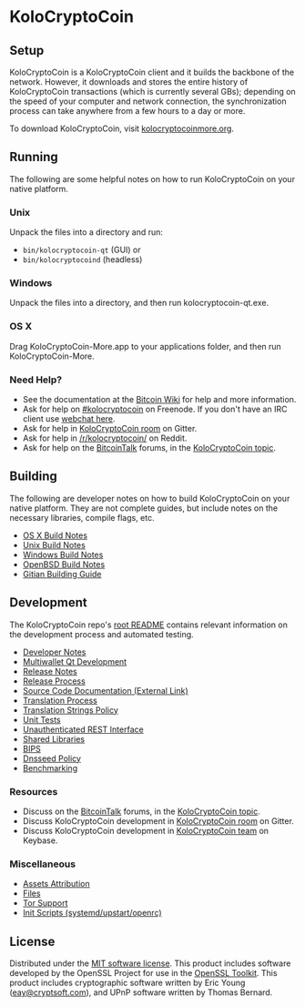KoloCryptoCoin
=============

Setup
---------------------
KoloCryptoCoin is a KoloCryptoCoin client and it builds the backbone of the network. However, it downloads and stores the entire history of KoloCryptoCoin transactions (which is currently several GBs); depending on the speed of your computer and network connection, the synchronization process can take anywhere from a few hours to a day or more.

To download KoloCryptoCoin, visit [kolocryptocoinmore.org](http://projectkolo.com).

Running
---------------------
The following are some helpful notes on how to run KoloCryptoCoin on your native platform.

### Unix

Unpack the files into a directory and run:

- `bin/kolocryptocoin-qt` (GUI) or
- `bin/kolocryptocoind` (headless)

### Windows

Unpack the files into a directory, and then run kolocryptocoin-qt.exe.

### OS X

Drag KoloCryptoCoin-More.app to your applications folder, and then run KoloCryptoCoin-More.

### Need Help?

* See the documentation at the [Bitcoin Wiki](https://en.bitcoin.it/wiki/Main_Page)
for help and more information.
* Ask for help on [#kolocryptocoin](http://webchat.freenode.net?channels=kolocryptocoin) on Freenode. If you don't have an IRC client use [webchat here](http://webchat.freenode.net?channels=kolocryptocoin).
* Ask for help in [KoloCryptoCoin room](https://gitter.im/KoloCryptoCoin_Hub) on Gitter.
* Ask for help in [/r/kolocryptocoin/](https://nm.reddit.com/r/kolocryptocoin/) on Reddit.
* Ask for help on the [BitcoinTalk](https://bitcointalk.org/) forums, in the [KoloCryptoCoin topic](https://bitcointalk.org/index.php?topic=3017838.new#new).

Building
---------------------
The following are developer notes on how to build KoloCryptoCoin on your native platform. They are not complete guides, but include notes on the necessary libraries, compile flags, etc.

- [OS X Build Notes](build-osx.md)
- [Unix Build Notes](build-unix.md)
- [Windows Build Notes](build-windows.md)
- [OpenBSD Build Notes](build-openbsd.md)
- [Gitian Building Guide](gitian-building.md)

Development
---------------------
The KoloCryptoCoin repo's [root README](/README.md) contains relevant information on the development process and automated testing.

- [Developer Notes](developer-notes.md)
- [Multiwallet Qt Development](multiwallet-qt.md)
- [Release Notes](release-notes.md)
- [Release Process](release-process.md)
- [Source Code Documentation (External Link)](https://dev.visucore.com/bitcoin/doxygen/)
- [Translation Process](translation_process.md)
- [Translation Strings Policy](translation_strings_policy.md)
- [Unit Tests](unit-tests.md)
- [Unauthenticated REST Interface](REST-interface.md)
- [Shared Libraries](shared-libraries.md)
- [BIPS](bips.md)
- [Dnsseed Policy](dnsseed-policy.md)
- [Benchmarking](benchmarking.md)

### Resources
* Discuss on the [BitcoinTalk](https://bitcointalk.org/) forums, in the [KoloCryptoCoin topic](https://bitcointalk.org/index.php?topic=3017838.new#new).
* Discuss KoloCryptoCoin development in [KoloCryptoCoin room](https://gitter.im/KoloCryptoCoin_Hub) on Gitter.
* Discuss KoloCryptoCoin development in [KoloCryptoCoin team](https://keybase.io/team/kolocryptocoin) on Keybase.

### Miscellaneous
- [Assets Attribution](assets-attribution.md)
- [Files](files.md)
- [Tor Support](tor.md)
- [Init Scripts (systemd/upstart/openrc)](init.md)

License
---------------------
Distributed under the [MIT software license](http://www.opensource.org/licenses/mit-license.php).
This product includes software developed by the OpenSSL Project for use in the [OpenSSL Toolkit](https://www.openssl.org/). This product includes
cryptographic software written by Eric Young ([eay@cryptsoft.com](mailto:eay@cryptsoft.com)), and UPnP software written by Thomas Bernard.
